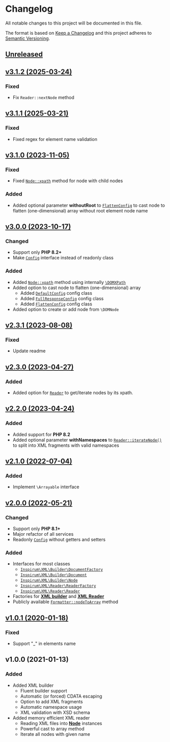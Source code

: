 # Changelog

All notable changes to this project will be documented in this file.

The format is based on [Keep a Changelog](http://keepachangelog.com/en/1.0.0/)
and this project adheres to [Semantic Versioning](http://semver.org/spec/v2.0.0.html).


## [Unreleased](https://github.com/inspirum/xml-php/compare/v3.1.2...master)


## [v3.1.2 (2025-03-24)](https://github.com/inspirum/xml-php/compare/v3.1.1...v3.1.2)
### Fixed
- Fix `Reader::nextNode` method


## [v3.1.1 (2025-03-21)](https://github.com/inspirum/xml-php/compare/v3.1.0...v3.1.1)
### Fixed
- Fixed regex for element name validation


## [v3.1.0 (2023-11-05)](https://github.com/inspirum/xml-php/compare/v3.0.0...v3.1.0)
### Fixed
- Fixed [`Node::xpath`](./src/Builder/Node.php) method for node with child nodes

### Added
- Added optional parameter **withoutRoot** to [`FlattenConfig`](./src/Formatter/FlattenConfig.php) to cast node to flatten (one-dimensional) array without root element node name


## [v3.0.0 (2023-10-17)](https://github.com/inspirum/xml-php/compare/v2.3.1...v3.0.0)
### Changed
- Support only **PHP 8.2+**
- Make [`Config`](./src/Formatter/Config.php) interface instead of readonly class

### Added
- Added [`Node::xpath`](./src/Builder/Node.php) method using internally [`\DOMXPath`](https://www.php.net/manual/en/class.domxpath.php)
- Added option to cast node to flatten (one-dimensional) array
  - Added [`DefaultConfig`](./src/Formatter/DefaultConfig.php) config class
  - Added [`FullResponseConfig`](./src/Formatter/FullResponseConfig.php) config class
  - Added [`FlattenConfig`](./src/Formatter/FlattenConfig.php) config class
- Added option to create or add node from `\DOMNode`


## [v2.3.1 (2023-08-08)](https://github.com/inspirum/xml-php/compare/v2.3.0...v2.3.1)
### Fixed
- Update readme


## [v2.3.0 (2023-04-27)](https://github.com/inspirum/xml-php/compare/v2.2.0...v2.3.0)
### Added
- Added option for [`Reader`](./src/Reader/Reader.php) to get/iterate nodes by its xpath.


## [v2.2.0 (2023-04-24)](https://github.com/inspirum/xml-php/compare/v2.1.0...v2.2.0)
### Added
- Added support for **PHP 8.2**
- Added optional parameter **withNamespaces** to [`Reader::iterateNode()`](./src/Reader/Reader.php) to split into XML fragments with valid namespaces


## [v2.1.0 (2022-07-04)](https://github.com/inspirum/xml-php/compare/v2.0.0...v2.1.0)
### Added
- Implement `\Arrayable` interface


## [v2.0.0 (2022-05-21)](https://github.com/inspirum/xml-php/compare/v1.0.1...v2.0.0)
### Changed
- Support only **PHP 8.1+**
- Major refactor of all services
- Readonly [`Config`](./src/Formatter/Config.php) without getters and setters

### Added
- Interfaces for most classes
  - [`Inspirum\XML\Builder\DocumentFactory`](./src/Builder/DocumentFactory.php)
  - [`Inspirum\XML\Builder\Document`](./src/Builder/Document.php)
  - [`Inspirum\XML\Builder\Node`](./src/Builder/Node.php)
  - [`Inspirum\XML\Reader\ReaderFactory`](./src/Reader/ReaderFactory.php)
  - [`Inspirum\XML\Reader\Reader`](./src/Reader/Reader.php)
- Factories for [**XML builder**](./src/Builder/Document.php) and [**XML Reader**](./src/Reader/Reader.php)
- Publicly available [`Formatter::nodeToArray`](./src/Formatter/Formatter.php) method


## [v1.0.1 (2020-01-18)](https://github.com/inspirum/xml-php/compare/v1.0.0...v1.0.1)
### Fixed
- Support "_" in elements name


## v1.0.0 (2021-01-13) 
### Added
- Added XML builder
  - Fluent builder support
  - Automatic (or forced) CDATA escaping
  - Option to add XML fragments
  - Automatic namespace usage  
  - XML validation with XSD schema
- Added memory efficient XML reader 
  - Reading XML files into [**Node**](./src/Builder/DefaultNode.php) instances
  - Powerful cast to array method
  - Iterate all nodes with given name
